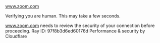 www.zoom.com

Verifying you are human. This may take a few seconds.

www.zoom.com needs to review the security of your connection before proceeding.
Ray ID: 97f8b3d6ed60176d
Performance & security by Cloudflare
